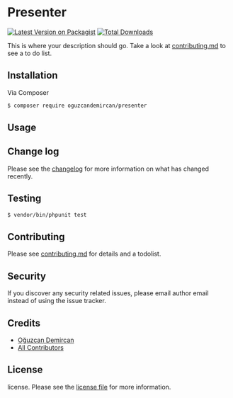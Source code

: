 # Presenter

[![Latest Version on Packagist][ico-version]][link-packagist]
[![Total Downloads][ico-downloads]][link-downloads]

This is where your description should go. Take a look at [contributing.md](contributing.md) to see a to do list.

## Installation

Via Composer

``` bash
$ composer require oguzcandemircan/presenter
```

## Usage

## Change log

Please see the [changelog](changelog.md) for more information on what has changed recently.

## Testing

``` bash
$ vendor/bin/phpunit test
```

## Contributing

Please see [contributing.md](contributing.md) for details and a todolist.

## Security

If you discover any security related issues, please email author email instead of using the issue tracker.

## Credits

- [Oğuzcan Demircan](https://github.com/oguzcandemircan)
- [All Contributors][link-contributors]

## License

license. Please see the [license file](license.md) for more information.

[ico-version]: https://img.shields.io/packagist/v/oguzcandemircan/presenter.svg?style=flat-square
[ico-downloads]: https://img.shields.io/packagist/dt/oguzcandemircan/presenter.svg?style=flat-square

[link-packagist]: https://packagist.org/packages/oguzcandemircan/presenter
[link-downloads]: https://packagist.org/packages/oguzcandemircan/presenter
[link-author]: https://github.com/oguzcandemircan
[link-contributors]: ../../contributors
